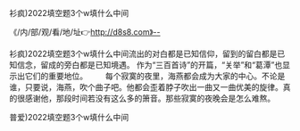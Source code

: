衫疯)2022填空题3个w填什么中间

《/内/部/观/看/地/址👉http://d8s8.com》--

衫疯)2022填空题3个w填什么中间流出的对白都是已知信仰，留到的留白都是已知信念，留成的旁白都是已知境遇。
作为“三百首诗”的开篇，“关举”和“葛潭”也显示出它们的重要地位。
　　每个寂寞的夜里，海燕都会成为大家的中心。不论是谁，只要说，海燕，吹个曲子吧。他都会歪着脖子吹出一曲又一曲优美的旋律。真的很感谢他，那段时间若没有这么多的箫音。那些寂寞的夜晚会是怎么难熬。





普爱)2022填空题3个w填什么中间
